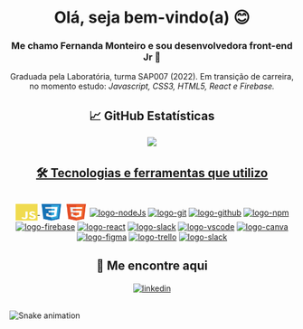 <h1 align="center"> Olá, seja bem-vindo(a) 😊</h1>

<h3 align="center">Me chamo Fernanda Monteiro e sou desenvolvedora front-end Jr 🚀</h3>

<p align="center">Graduada pela Laboratória, turma SAP007 (2022). Em transição de carreira, no momento estudo: <i>Javascript, CSS3, HTML5, React e Firebase.</i></p> 

<h2 align="center">📈 GitHub Estatísticas</h2>

<div align="center">
  <a href="https://github.com/Fe-Monteiro">
  <img height="180em" src="https://github-readme-stats.vercel.app/api?username=Fe-Monteiro&show_icons=true&theme=cobalt&include_all_commits=true&count_private=true"/>
  <!--<img height="180em" src="https://github-readme-stats.vercel.app/api/top-langs/?username=Fe-Monteiro&layout=compact&langs_count=7&theme=dracula"/>--></div>
  
<h2 align="center">🛠 Tecnologias e ferramentas que utilizo</h2>
  <div align="center" style="display: inline_block"><br>
    <a href="https://developer.mozilla.org/pt-BR/docs/Web/JavaScript" target="_blank"><img align="center" alt="logo Js" height="30" width="40" src="https://raw.githubusercontent.com/devicons/devicon/master/icons/javascript/javascript-plain.svg">
    <a href="https://developer.mozilla.org/en-US/docs/Web/CSS" target="_blank"><img align="center" alt="logo-css" height="30" width="40" src="https://raw.githubusercontent.com/devicons/devicon/master/icons/css3/css3-original.svg"></a>
    <a href="https://developer.mozilla.org/pt-BR/docs/Web/HTML" target="_blank"><img align="center" alt="logo-html" height="30" width="40" src="https://raw.githubusercontent.com/devicons/devicon/master/icons/html5/html5-original.svg"></a>
    <a href="https://nodejs.org/en/" target="_blank"><img align="center" alt="logo-nodeJs" height="30" width="40" src="https://cdn.jsdelivr.net/gh/devicons/devicon/icons/nodejs/nodejs-original.svg"></a>
    <a href="https://git-scm.com/" target="_blank"><img align="center" alt="logo-git" height="30" width="40" src="https://cdn.jsdelivr.net/gh/devicons/devicon/icons/git/git-original.svg"></a>
    <a href="https://github.com/" target="_blank"><img align="center" alt="logo-github" height="30" width="40" src="https://cdn.jsdelivr.net/gh/devicons/devicon/icons/github/github-original-wordmark.svg"></a>
    <a href="https://www.npmjs.com/" target="_blank"><img align="center" alt="logo-npm" height="30" width="40" src="https://cdn.jsdelivr.net/gh/devicons/devicon/icons/npm/npm-original-wordmark.svg"></a>
    <a href="https://firebase.google.com/?hl=pt-br" target="_blank"><img align="center" alt="logo-firebase" height="30" width="40" src="https://cdn.jsdelivr.net/gh/devicons/devicon/icons/firebase/firebase-plain-wordmark.svg"></a>
    <a href="https://pt-br.reactjs.org/" target="_blank"><img align="center" alt="logo-react" height="30" width="40" src="https://cdn.jsdelivr.net/gh/devicons/devicon/icons/react/react-original.svg"></a>
    <a href="https://eslint.org/" target="_blank"><img align="center" alt="logo-slack" height="30" width="40"  src="https://cdn.jsdelivr.net/gh/devicons/devicon/icons/eslint/eslint-original.svg"></a>
    <a href="https://code.visualstudio.com/" target="_blank"><img align="center" alt="logo-vscode" height="30" width="40" src="https://cdn.jsdelivr.net/gh/devicons/devicon/icons/vscode/vscode-original.svg"><a/>
    <a href="https://www.canva.com/" target="_blank"><img align="center" alt="logo-canva" height="30" width="40" src="https://cdn.jsdelivr.net/gh/devicons/devicon/icons/canva/canva-original.svg"></a>
    <a href="https://www.figma.com/files/recent?fuid=1106566407869575293" target="_blank"><img align="center" alt="logo-figma" height="30" width="40" src="https://cdn.jsdelivr.net/gh/devicons/devicon/icons/figma/figma-original.svg"></a>
    <a href="https://trello.com/pt-BR" target="_blank"><img align="center" alt="logo-trello" height="30" width="40" src="https://cdn.jsdelivr.net/gh/devicons/devicon/icons/trello/trello-plain.svg"></a>
    <a href="https://slack.com/intl/pt-br/" target="_blank"><img align="center" alt="logo-slack" height="30" width="40"  src="https://cdn.jsdelivr.net/gh/devicons/devicon/icons/slack/slack-original.svg"></a>
  </div>
  
<h2 align="center">📇 Me encontre aqui</h2>
  <div align="center">
    <a href="https://www.linkedin.com/in/fe-monteiro" target="_blank">
    <img align="center" src="https://img.shields.io/badge/-Fernanda Monteiro-05122A?style=flat&logo=linkedin" alt="linkedin"/>
    </a>
  </div>
  
  <br>
  
 ![Snake animation](https://github.com/Fe-Monteiro/Fe-Monteiro/blob/output/github-contribution-grid-snake.svg)
    
